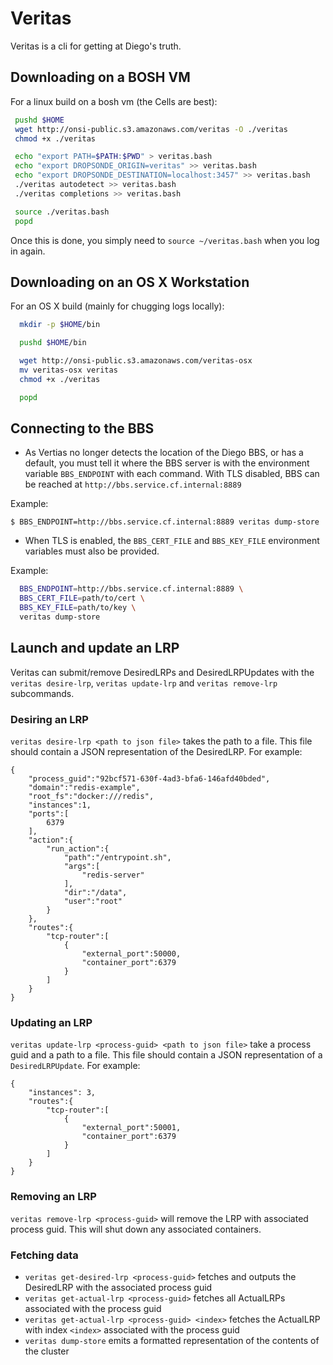 # Veritas

Veritas is a cli for getting at Diego's truth.

## Downloading on a BOSH VM

For a linux build on a bosh vm (the Cells are best):

```bash
 pushd $HOME
 wget http://onsi-public.s3.amazonaws.com/veritas -O ./veritas
 chmod +x ./veritas

 echo "export PATH=$PATH:$PWD" > veritas.bash
 echo "export DROPSONDE_ORIGIN=veritas" >> veritas.bash
 echo "export DROPSONDE_DESTINATION=localhost:3457" >> veritas.bash
 ./veritas autodetect >> veritas.bash
 ./veritas completions >> veritas.bash

 source ./veritas.bash
 popd
```

Once this is done, you simply need to `source ~/veritas.bash` when you log in again.

## Downloading on an OS X Workstation

For an OS X build (mainly for chugging logs locally):

```bash
  mkdir -p $HOME/bin

  pushd $HOME/bin

  wget http://onsi-public.s3.amazonaws.com/veritas-osx
  mv veritas-osx veritas
  chmod +x ./veritas

  popd
```

## Connecting to the BBS

- As Vertias no longer detects the location of the Diego BBS, or has a default, you must tell it where the BBS server is with the environment variable `BBS_ENDPOINT` with each command. With TLS disabled, BBS can be reached at `http://bbs.service.cf.internal:8889`

 Example:

  `$ BBS_ENDPOINT=http://bbs.service.cf.internal:8889 veritas dump-store`

- When TLS is enabled, the `BBS_CERT_FILE` and `BBS_KEY_FILE` environment variables must also be provided.

 Example:

```bash
  BBS_ENDPOINT=http://bbs.service.cf.internal:8889 \
  BBS_CERT_FILE=path/to/cert \
  BBS_KEY_FILE=path/to/key \
  veritas dump-store
```

## Launch and update an LRP

Veritas can submit/remove DesiredLRPs and DesiredLRPUpdates with the `veritas desire-lrp`, `veritas update-lrp` and `veritas remove-lrp` subcommands.

### Desiring an LRP

`veritas desire-lrp <path to json file>` takes the path to a file.  This file should contain a JSON representation of the DesiredLRP.  For example:

```
{
    "process_guid":"92bcf571-630f-4ad3-bfa6-146afd40bded",
    "domain":"redis-example",
    "root_fs":"docker:///redis",
    "instances":1,
    "ports":[
        6379
    ],
    "action":{
        "run_action":{
            "path":"/entrypoint.sh",
            "args":[
                "redis-server"
            ],
            "dir":"/data",
            "user":"root"
        }
    },
    "routes":{
        "tcp-router":[
            {
                "external_port":50000,
                "container_port":6379
            }
        ]
    }
}
```

### Updating an LRP

`veritas update-lrp <process-guid> <path to json file>` take a process guid and a path to a file.  This file should contain a JSON representation of a `DesiredLRPUpdate`.  For example:

```
{
    "instances": 3,
    "routes":{
        "tcp-router":[
            {
                "external_port":50001,
                "container_port":6379
            }
        ]
    }
}
```

### Removing an LRP

`veritas remove-lrp <process-guid>` will remove the LRP with associated process guid.  This will shut down any associated containers.

### Fetching data

- `veritas get-desired-lrp <process-guid>` fetches and outputs the DesiredLRP with the associated process guid
- `veritas get-actual-lrp <process-guid>` fetches all ActualLRPs associated with the process guid
- `veritas get-actual-lrp <process-guid> <index>` fetches the ActualLRP with index `<index>` associated with the process guid
- `veritas dump-store` emits a formatted representation of the contents of the cluster
